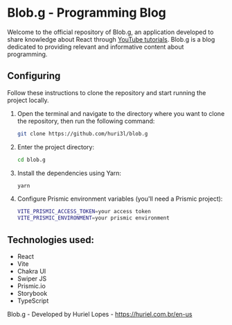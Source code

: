# Blob.g - Programming Blog

Welcome to the official repository of Blob.g, an application developed to share knowledge about React through [YouTube tutorials](https://www.youtube.com/watch?v=RjZOUCIwo4M&list=PL8YNlUoOZkkY-Zj0uWwzlZj58dlBwQSlQ&pp=gAQBiAQB). 
Blob.g is a blog dedicated to providing relevant and informative content about programming.

## Configuring
Follow these instructions to clone the repository and start running the project locally.

1. Open the terminal and navigate to the directory where you want to clone the repository, then run the following command:
    ```bash
    git clone https://github.com/huri3l/blob.g
    ```
   
2. Enter the project directory:
    ```bash
    cd blob.g
    ```
3. Install the dependencies using Yarn:
    ```bash
    yarn
    ```
4. Configure Prismic environment variables (you'll need a Prismic project):
   ```bash
   VITE_PRISMIC_ACCESS_TOKEN=your access token
   VITE_PRISMIC_ENVIRONMENT=your prismic environment
   ```

## Technologies used:
- React
- Vite
- Chakra UI
- Swiper JS
- Prismic.io
- Storybook
- TypeScript


Blob.g - Developed by Huriel Lopes - https://huriel.com.br/en-us
